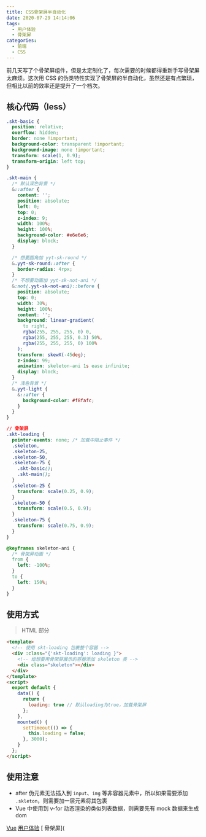 ```yaml
---
title: CSS骨架屏半自动化
date: 2020-07-29 14:14:06
tags:
  - 用户体验
  - 骨架屏
categories:
  - 前端
  - CSS
---
```


前几天写了个骨架屏组件，但是太定制化了，每次需要的时候都得重新手写骨架屏太麻烦。这次用 CSS 的伪类特性实现了骨架屏的半自动化，虽然还是有点繁琐，但相比以前的效率还是提升了一个档次。

<!-- more -->

## 核心代码（less）

```css
.skt-basic {
  position: relative;
  overflow: hidden;
  border: none !important;
  background-color: transparent !important;
  background-image: none !important;
  transform: scale(1, 0.9);
  transform-origin: left top;
}

.skt-main {
  /* 默认深色背景 */
  &::after {
    content: '';
    position: absolute;
    left: 0;
    top: 0;
    z-index: 9;
    width: 100%;
    height: 100%;
    background-color: #e6e6e6;
    display: block;
  }

  /* 想要圆角加 yyt-sk-round */
  &.yyt-sk-round::after {
    border-radius: 4rpx;
  }
  /* 不想要动画加 yyt-sk-not-ani */
  &:not(.yyt-sk-not-ani)::before {
    position: absolute;
    top: 0;
    width: 30%;
    height: 100%;
    content: '';
    background: linear-gradient(
      to right,
      rgba(255, 255, 255, 0) 0,
      rgba(255, 255, 255, 0.3) 50%,
      rgba(255, 255, 255, 0) 100%
    );
    transform: skewX(-45deg);
    z-index: 99;
    animation: skeleton-ani 1s ease infinite;
    display: block;
  }
  /* 浅色背景 */
  &.yyt-light {
    &::after {
      background-color: #f8fafc;
    }
  }
}

// 骨架屏
.skt-loading {
  pointer-events: none; /* 加载中阻止事件 */
  .skeleton,
  .skeleton-25,
  .skeleton-50,
  .skeleton-75 {
    .skt-basic();
    .skt-main();
  }
  .skeleton-25 {
    transform: scale(0.25, 0.9);
  }
  .skeleton-50 {
    transform: scale(0.5, 0.9);
  }
  .skeleton-75 {
    transform: scale(0.75, 0.9);
  }
}

@keyframes skeleton-ani {
  /* 骨架屏动画 */
  from {
    left: -100%;
  }
  to {
    left: 150%;
  }
}
```

## 使用方式

> HTML 部分

```html
<template>
  <!-- 使用 skt-loading 包裹整个容器 -->
  <div :class="{'skt-loading': loading }">
    <!-- 给想要用骨架屏展示的容器添加 skeleton 类 -->
    <div class="skeleton"></div>
  </div>
</template>
<script>
  export default {
    data() {
      return {
        loading: true // 默认loading为true，加载骨架屏
      };
    },
    mounted() {
      setTimeout(() => {
        this.loading = false;
      }, 3000);
    }
  };
</script>
```

## 使用注意

- after 伪元素无法插入到 `input`、`img` 等非容器元素中，所以如果需要添加 `.skleton`，则需要加一层元素将其包裹
- Vue 中使用到 v-for 动态渲染的类似列表数据，则需要先有 mock 数据来生成 dom

[ Vue](https://evestorm.github.io/tags/Vue/) [ 用户体验](https://evestorm.github.io/tags/用户体验/) [ 骨架屏](
